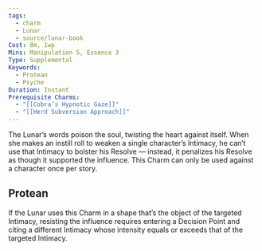```yaml
---
tags:
  - charm
  - Lunar
  - source/lunar-book
Cost: 8m, 1wp
Mins: Manipulation 5, Essence 3
Type: Supplemental
Keywords:
  - Protean
  - Psyche
Duration: Instant
Prerequisite Charms:
  - "[[Cobra’s Hypnotic Gaze]]"
  - "[[Herd Subversion Approach]]"
---
```

The Lunar’s words poison the soul, twisting the heart against itself. When she makes an instill roll to weaken a single character’s Intimacy, he can’t use that Intimacy to bolster his Resolve — instead, it penalizes his Resolve as though it supported the influence. This Charm can only be used against a character once per story. 
## Protean 

If the Lunar uses this Charm in a shape that’s the object of the targeted Intimacy, resisting the influence requires entering a Decision Point and citing a different Intimacy whose intensity equals or exceeds that of the targeted Intimacy.